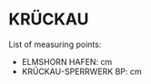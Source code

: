 # KRÜCKAU

List of measuring points:

* ELMSHORN HAFEN: <Value topic="rivers/pegel-online/KRÜCKAU/ELMSHORN_HAFEN/measurementValue"/> cm
* KRÜCKAU-SPERRWERK BP: <Value topic="rivers/pegel-online/KRÜCKAU/KRÜCKAU-SPERRWERK_BP/measurementValue"/> cm
